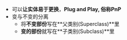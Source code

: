 - 可以**让实体易于更换**，**Plug and Play, 俗称PnP**
- 变与不变的分离
	- 将**不变部份**写在**父类别(Superclass)**里
	- **变的部份**就写在**子类别(Subclass)**里